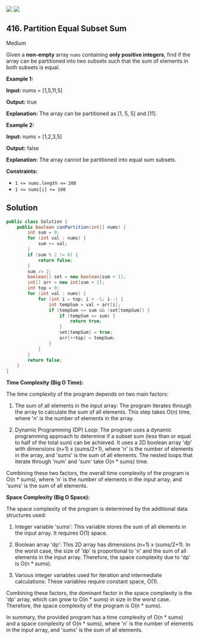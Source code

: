 [![](https://img.shields.io/github/stars/javadev/LeetCode-in-All?label=Stars&style=flat-square)](https://github.com/javadev/LeetCode-in-All)
[![](https://img.shields.io/github/forks/javadev/LeetCode-in-All?label=Fork%20me%20on%20GitHub%20&style=flat-square)](https://github.com/javadev/LeetCode-in-All/fork)

## 416\. Partition Equal Subset Sum

Medium

Given a **non-empty** array `nums` containing **only positive integers**, find if the array can be partitioned into two subsets such that the sum of elements in both subsets is equal.

**Example 1:**

**Input:** nums = [1,5,11,5]

**Output:** true

**Explanation:** The array can be partitioned as [1, 5, 5] and [11]. 

**Example 2:**

**Input:** nums = [1,2,3,5]

**Output:** false

**Explanation:** The array cannot be partitioned into equal sum subsets. 

**Constraints:**

*   `1 <= nums.length <= 200`
*   `1 <= nums[i] <= 100`

## Solution

```java
public class Solution {
    public boolean canPartition(int[] nums) {
        int sum = 0;
        for (int val : nums) {
            sum += val;
        }
        if (sum % 2 != 0) {
            return false;
        }
        sum /= 2;
        boolean[] set = new boolean[sum + 1];
        int[] arr = new int[sum + 2];
        int top = 0;
        for (int val : nums) {
            for (int i = top; i > -1; i--) {
                int tempSum = val + arr[i];
                if (tempSum <= sum && !set[tempSum]) {
                    if (tempSum == sum) {
                        return true;
                    }
                    set[tempSum] = true;
                    arr[++top] = tempSum;
                }
            }
        }
        return false;
    }
}
```

**Time Complexity (Big O Time):**

The time complexity of the program depends on two main factors:

1. The sum of all elements in the input array: The program iterates through the array to calculate the sum of all elements. This step takes O(n) time, where 'n' is the number of elements in the array.

2. Dynamic Programming (DP) Loop: The program uses a dynamic programming approach to determine if a subset sum (less than or equal to half of the total sum) can be achieved. It uses a 2D boolean array 'dp' with dimensions (n+1) x (sums/2+1), where 'n' is the number of elements in the array, and 'sums' is the sum of all elements. The nested loops that iterate through 'num' and 'sum' take O(n * sums) time.

Combining these two factors, the overall time complexity of the program is O(n * sums), where 'n' is the number of elements in the input array, and 'sums' is the sum of all elements.

**Space Complexity (Big O Space):**

The space complexity of the program is determined by the additional data structures used:

1. Integer variable 'sums': This variable stores the sum of all elements in the input array. It requires O(1) space.

2. Boolean array 'dp': This 2D array has dimensions (n+1) x (sums/2+1). In the worst case, the size of 'dp' is proportional to 'n' and the sum of all elements in the input array. Therefore, the space complexity due to 'dp' is O(n * sums).

3. Various integer variables used for iteration and intermediate calculations: These variables require constant space, O(1).

Combining these factors, the dominant factor in the space complexity is the 'dp' array, which can grow to O(n * sums) in size in the worst case. Therefore, the space complexity of the program is O(n * sums).

In summary, the provided program has a time complexity of O(n * sums) and a space complexity of O(n * sums), where 'n' is the number of elements in the input array, and 'sums' is the sum of all elements.
